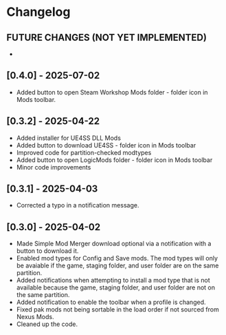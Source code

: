# Changelog

## FUTURE CHANGES (NOT YET IMPLEMENTED)

-

## [0.4.0] - 2025-07-02

- Added button to open Steam Workshop Mods folder - folder icon in Mods toolbar.

## [0.3.2] - 2025-04-22

- Added installer for UE4SS DLL Mods
- Added button to download UE4SS - folder icon in Mods toolbar
- Improved code for partition-checked modtypes
- Added button to open LogicMods folder - folder icon in Mods toolbar
- Minor code improvements

## [0.3.1] - 2025-04-03

- Corrected a typo in a notification message.

## [0.3.0] - 2025-04-02

- Made Simple Mod Merger download optional via a notification with a button to download it.
- Enabled mod types for Config and Save mods. The mod types will only be avaiable if the game, staging folder, and user folder are on the same partition.
- Added notifications when attempting to install a mod type that is not available because the game, staging folder, and user folder are not on the same partition.
- Added notification to enable the toolbar when a profile is changed.
- Fixed pak mods not being sortable in the load order if not sourced from Nexus Mods.
- Cleaned up the code.
